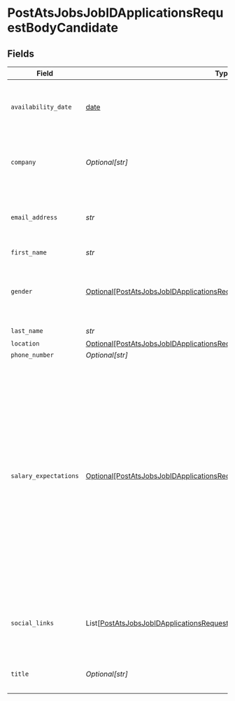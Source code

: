 # PostAtsJobsJobIDApplicationsRequestBodyCandidate


## Fields

| Field                                                                                                                                                                                                                                                                                              | Type                                                                                                                                                                                                                                                                                               | Required                                                                                                                                                                                                                                                                                           | Description                                                                                                                                                                                                                                                                                        |
| -------------------------------------------------------------------------------------------------------------------------------------------------------------------------------------------------------------------------------------------------------------------------------------------------- | -------------------------------------------------------------------------------------------------------------------------------------------------------------------------------------------------------------------------------------------------------------------------------------------------- | -------------------------------------------------------------------------------------------------------------------------------------------------------------------------------------------------------------------------------------------------------------------------------------------------- | -------------------------------------------------------------------------------------------------------------------------------------------------------------------------------------------------------------------------------------------------------------------------------------------------- |
| `availability_date`                                                                                                                                                                                                                                                                                | [date](https://docs.python.org/3/library/datetime.html#date-objects)                                                                                                                                                                                                                               | :heavy_minus_sign:                                                                                                                                                                                                                                                                                 | The date the applicant is available to start working.<br/><br/>[](https://developer.mozilla.org/en-US/docs/Web/JavaScript/Reference/Global_Objects/Date/toISOString)                                                                                                                               |
| `company`                                                                                                                                                                                                                                                                                          | *Optional[str]*                                                                                                                                                                                                                                                                                    | :heavy_minus_sign:                                                                                                                                                                                                                                                                                 | The company where the applicant is currently working.                                                                                                                                                                                                                                              |
| `email_address`                                                                                                                                                                                                                                                                                    | *str*                                                                                                                                                                                                                                                                                              | :heavy_check_mark:                                                                                                                                                                                                                                                                                 | The primary email address this application will be created with.                                                                                                                                                                                                                                   |
| `first_name`                                                                                                                                                                                                                                                                                       | *str*                                                                                                                                                                                                                                                                                              | :heavy_check_mark:                                                                                                                                                                                                                                                                                 | N/A                                                                                                                                                                                                                                                                                                |
| `gender`                                                                                                                                                                                                                                                                                           | [Optional[PostAtsJobsJobIDApplicationsRequestBodyCandidateGender]](../../models/operations/postatsjobsjobidapplicationsrequestbodycandidategender.md)                                                                                                                                              | :heavy_minus_sign:                                                                                                                                                                                                                                                                                 | The gender of the applicant. Must be one of `MALE`, `FEMALE`, or `OTHER`.                                                                                                                                                                                                                          |
| `last_name`                                                                                                                                                                                                                                                                                        | *str*                                                                                                                                                                                                                                                                                              | :heavy_check_mark:                                                                                                                                                                                                                                                                                 | N/A                                                                                                                                                                                                                                                                                                |
| `location`                                                                                                                                                                                                                                                                                         | [Optional[PostAtsJobsJobIDApplicationsRequestBodyCandidateLocation]](../../models/operations/postatsjobsjobidapplicationsrequestbodycandidatelocation.md)                                                                                                                                          | :heavy_minus_sign:                                                                                                                                                                                                                                                                                 | N/A                                                                                                                                                                                                                                                                                                |
| `phone_number`                                                                                                                                                                                                                                                                                     | *Optional[str]*                                                                                                                                                                                                                                                                                    | :heavy_minus_sign:                                                                                                                                                                                                                                                                                 | N/A                                                                                                                                                                                                                                                                                                |
| `salary_expectations`                                                                                                                                                                                                                                                                              | [Optional[PostAtsJobsJobIDApplicationsRequestBodyCandidateSalaryExpectations]](../../models/operations/postatsjobsjobidapplicationsrequestbodycandidatesalaryexpectations.md)                                                                                                                      | :heavy_minus_sign:                                                                                                                                                                                                                                                                                 | The salary expectations of the applicant. We will automatically convert the amount to a format that is suitable for the ATS you are using. For example, if you are using monthly salary expectations, we will convert the amount to a yearly salary if the ATS expects yearly salary expectations. |
| `social_links`                                                                                                                                                                                                                                                                                     | List[[PostAtsJobsJobIDApplicationsRequestBodyCandidateSocialLinks](../../models/operations/postatsjobsjobidapplicationsrequestbodycandidatesociallinks.md)]                                                                                                                                        | :heavy_minus_sign:                                                                                                                                                                                                                                                                                 | A list of social media links of the applicant. The links must be valid URLs.                                                                                                                                                                                                                       |
| `title`                                                                                                                                                                                                                                                                                            | *Optional[str]*                                                                                                                                                                                                                                                                                    | :heavy_minus_sign:                                                                                                                                                                                                                                                                                 | The current job title of the applicant.                                                                                                                                                                                                                                                            |